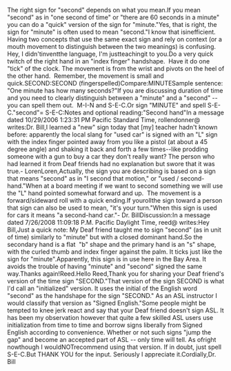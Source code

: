 The right sign for "second" depends on what you 
	mean.If you mean "second" as in "one second of time" or "there are 60 
	seconds in a minute" you can do a "quick" version of the sign for "minute."Yes, that is right, the sign for "minute" is often used to mean 
	"second."I know that isinefficient.  Having two concepts that use the same exact 
	sign and rely on context (or a mouth movement to distinguish between the two 
	meanings) is confusing.  Hey, I didn'tinventthe language, I'm justteachingit to you.Do a
  very quick twitch of the right hand in an "index finger" handshape.  Have it do one
  "tick" of the clock. The movement is from the wrist and pivots on
  the heel of the other hand.  Remember, the movement is small and quick.SECOND:SECOND (fingerspelled)Compare:MINUTESample sentence: "One minute has how many seconds?"If you are discussing duration of time and you need to clearly distinguish 
	between a "minute" and a "second" -- you can spell them out.  M-I-N and 
	S-E-C.Or sign "MINUTE" and spell S-E-C."second"= S-E-C:Notes and optional reading:"Second hand"In a message dated 10/29/2006 1:23:31 PM Pacific Standard Time, rollendonner@ writes:Dr. Bill,I learned a "new" sign today that [my] 
		teacher hadn't known before: apparently the local slang for "used car" is signed with an "L" sign with the index finger 
		pointed away from you like a pistol (at about a 45 degree angle) and shaking it back and forth a few times--like prodding 
		someone with a gun to buy a car they don't really want? The person who had learned it from Deaf friends had no explanation 
		but swore that it was true.- LorenLoren,Actually, the sign you are describing is based on a sign that means "second" as in "I second that motion," or "used / second-hand."When at a board meeting if we want to second something we will use the "L" hand pointed somewhat forward and up.  The 
		movement is a forward/sideward roll with a quick ending.If yourollthe sign toward a person that sign can also be used to mean, "it's your turn."When this sign is used for cars it means "a second-hand car."- Dr.
		BillDiscussion:In a message dated 7/26/2008 11:09:18 P.M. Pacific Daylight 
				Time, reed@ writes:Hey Bill,Just a quick note: My Deaf friend taught me to sign "second" (as 
				in
				unit of time) similarly to "minute" but with a closed dominant 
				hand.So the secondary hand is a flat  "b" shape and the primary hand 
				is an
				"s" shape, with the curled thumb and index finger against the 
				palm. It
				ticks just like the sign for "minute".Apparently, this sign is in use here in the Bay Area. It avoids 
				the
				trouble of having "minute" and "second" signed the same way.Thanks again!Reed.Hello Reed,Thank you for sharing your Deaf friend's version of the time sign 
		"SECOND."That version of the sign SECOND is what I'd call an "initialized" 
		version. It uses the initial of the English word "second" as the 
		handshape for the sign "SECOND." As an ASL instructor I would classify 
		that version as "Signed English."Some people might be tempted to knee jerk react and say that your Deaf 
		friend doesn't sign ASL. It has been my observation however that quite a 
		few skilled ASL users use initialization from time to time and borrow 
		signs liberally from Signed English according to convenience. Whether or 
		not such signs "jump the gap" and become an accepted part of ASL -- only 
		time will tell. As ofright nowthough I wouldNOTrecommend using that 
		version. If in doubt, just spell S-E-C.But THANK YOU for the input. Seriously I appreciate it.Cordially,Dr. Bill